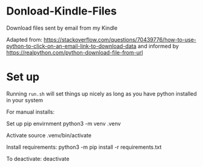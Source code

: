 # Donload-Kindle-Files

Download files sent by email from my Kindle

Adapted from: https://stackoverflow.com/questions/70439776/how-to-use-python-to-click-on-an-email-link-to-download-data and informed by https://realpython.com/python-download-file-from-url

# Set up

Running `run.sh` will set things up nicely as long as you have python installed in your system

For manual installs:

Set up pip envirnment
python3 -m venv .venv

Activate
source .venv/bin/activate

Install requirements:
python3 -m pip install -r requirements.txt

To deactivate: 
deactivate

